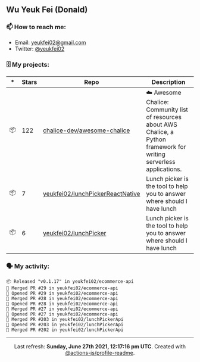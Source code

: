 ## Wu Yeuk Fei (Donald)

### 📫 How to reach me:

- Email: [yeukfei02@gmail.com](yeukfei02@gmail.com)
- Twitter: [@yeukfei02](https://twitter.com/yeukfei02)

### 🗄 My projects:

|*|Stars|Repo|Description|
|---|---|---|---|
| 📦 | 122 | [chalice-dev/awesome-chalice](https://github.com/chalice-dev/awesome-chalice) | ☁️ Awesome Chalice: Community list of resources about AWS Chalice, a Python framework for writing serverless applications. |
| 📦 | 7 | [yeukfei02/lunchPickerReactNative](https://github.com/yeukfei02/lunchPickerReactNative) | Lunch picker is the tool to help you to answer where should I have lunch |
| 📦 | 6 | [yeukfei02/lunchPicker](https://github.com/yeukfei02/lunchPicker) | Lunch picker is the tool to help you to answer where should I have lunch |

### 🗣 My activity:

```
📦 Released "v0.1.17" in yeukfei02/ecommerce-api
🎉 Merged PR #29 in yeukfei02/ecommerce-api
💪 Opened PR #29 in yeukfei02/ecommerce-api
🎉 Merged PR #28 in yeukfei02/ecommerce-api
💪 Opened PR #28 in yeukfei02/ecommerce-api
🎉 Merged PR #27 in yeukfei02/ecommerce-api
💪 Opened PR #27 in yeukfei02/ecommerce-api
🎉 Merged PR #203 in yeukfei02/lunchPickerApi
💪 Opened PR #203 in yeukfei02/lunchPickerApi
🎉 Merged PR #202 in yeukfei02/lunchPickerApi
```

---

<p align="center">Last refresh: <b>Sunday, June 27th 2021, 12:17:16 pm UTC</b>. Created with <a href=https://github.com/marketplace/actions/profile-readme>@actions-js/profile-readme</a>.</p>
